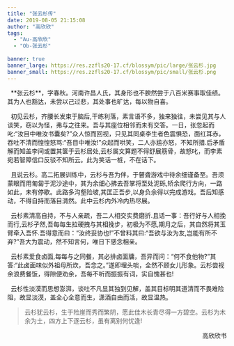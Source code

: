 ```yaml
---
title: "张云杉传"
date: 2019-08-05 21:15:08
author: "高欣欣"
tags: 
  - "Au-高欣欣"
  - "Ob-张云杉"
  
banner: true
banner_large: https://res.zzfls20-17.cf/blossym/pic/large/张云杉.jpg
banner_small: https://res.zzfls20-17.cf/blossym/pic/small/张云杉.png
---
```


<p>&nbsp; **张云杉**，字春秋。河南许昌人氏，其身形也不腴然尝于八百米赛事取佳绩。其为人也豁达，未尝以己过悲，其处事也旷达，每以物自喜。</p>
<p>&nbsp; 初见云杉，齐腰长发束于脑后,干练利落，素言语不多，独来独往，未尝见其与人谈笑，窃以为怪，弗与之往来。吾与其座位相邻而未有交答。一日，张忽起而叱:&ldquo;汝目中唯汝书囊矣?&rdquo;众人惊而回视，只见其同桌李生者色震惧恐，面红耳赤，吞吐不清而惶惶怒骂:&ldquo;吾目中唯汝!&rdquo;众起而哄笑，二人亦尴亦怒，不知所措.后矛盾解而知盖李间或置其箧于云杉居处,云杉属文算题不得舒展筋骨，故怒叱，而李素宛若智障信口反驳不知所云。此为笑话一桩，不在话下。</p>
<p>&nbsp; 且说云杉。高二拓展训练中，云杉与吾为伴，于瞽聋游戏中待余细谨备至。吾须蒙眼而用匍匐于泥沙途中，其为余细心拂去吾掌将至处泥砾,矫余爬行方向，一路如此，未有停歇。此路多沟壑险坡,其匡正吾步,以身负余得以完成游戏。吾后知感动，不得自持而落目潸然。此中云杉内外冷内热尽展。</p>
<p>&nbsp; 云杉素清高自持，不与人亲疏，吾二人相交实费磨折.且话一事：吾行好与人相挽而行,云杉孑然,吾每每生拉硬拽与其相挽步，初极为不愿,期月之后，其自然将其玉臂牵入吾怀.吾得意而曰：&ldquo;汝终妥协也!&rdquo;不曾料其曰:&ldquo;吾欲与汝为友,岂能有所不弃?&rdquo;吾大为震动，然不知言何，唯日下感念相亲。</p>
<p>&nbsp; 云杉素爱食卤面,每每与之同餐，其必排卤面牗，吾异而问：&ldquo;何不食他物?&rdquo;其答:&ldquo;此卤面味似外祖母所炊，吾念之。&rdquo;遂即埋头啖，全然不顾女儿形象。云杉尝视余浪费餐饭，得隙便劝余，吾每不听而振振有词，实自愧甚也!</p>
<p>&nbsp; 云杉性淡漠而思想澎湃，谈吐不凡显其独到见解，盖其目标明其道清而不畏难险阻，故显淡漠，盖全心全意而生，潇酒自由而活，故显温热。</p>
<blockquote>云杉犹云杉，生于险崖而秀而繁阴，愿此佳木长青尽得一方碧空。云杉为木余为土，四方上下逐云杉，虽有离别何忧逢!
</blockquote>
<p style="text-align: right;">高欣欣书</p>